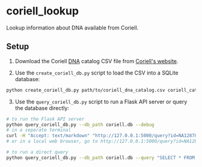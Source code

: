 # coriell_lookup

Lookup information about DNA available from Coriell.

## Setup

1. Download the Coriell [DNA](https://www.coriell.org/Search?grid=0&q=*%3A*&csId=&f_2=DNA&_gl=1*18ur8fb*_gcl_au*MTgxODU1MTQ4NS4xNzU3MDg3MzU3) catalog CSV file from [Coriell's website](https://catalog.coriell.org/).

2. Use the `create_coriell_db.py` script to load the CSV into a SQLite database:

  ```bash
  python create_coriell_db.py path/to/coriell_dna_catalog.csv coriell_catalog.db coriell_dna
  ```

3. Use the `query_coriell_db.py` script to run a Flask API server or query the database directly:

  ```bash
  # to run the Flask API server
  python query_coriell_db.py --db_path coriell.db --debug
  # in a separate terminal
  curl -H "Accept: text/markdown" "http://127.0.0.1:5000/query?id=NA12878" > NA12878.md
  # or in a local web browser, go to http://127.0.0.1:5000/query?id=NA12878

  # to run a direct query
  python query_coriell_db.py --db_path coriell.db --query "SELECT * FROM coriell_dna WHERE id = 'NA12878';" > NA12878.md
  ```

